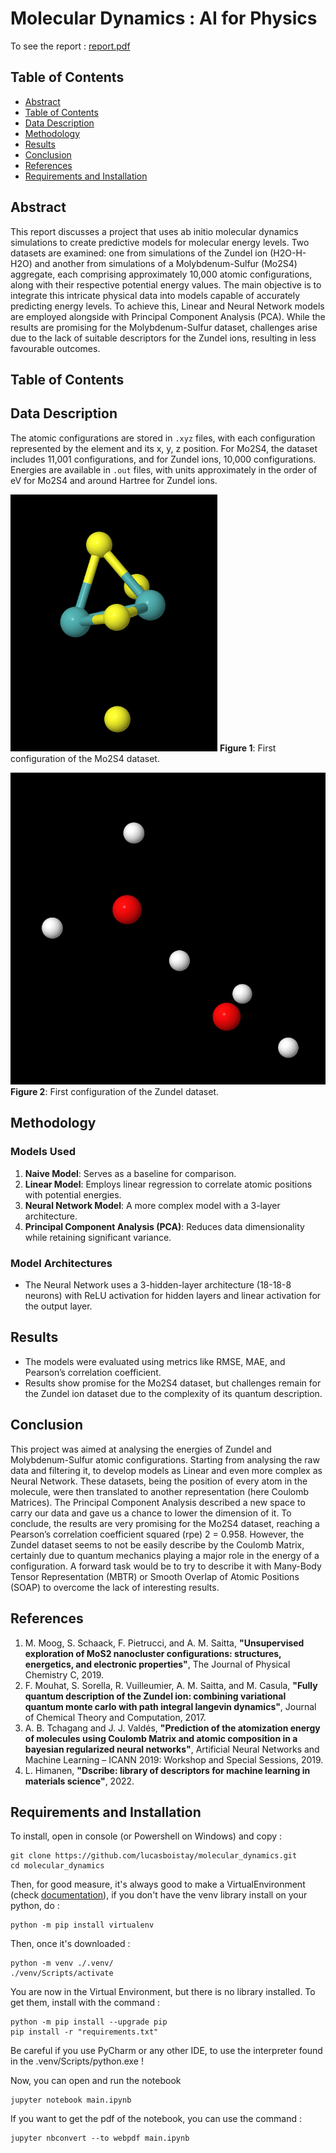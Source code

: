 # Molecular Dynamics : AI for Physics

To see the report : [report.pdf](./report.pdf)

## Table of Contents
- [Abstract](#Abstract)
- [Table of Contents](#Table-of-Contents)
- [Data Description](#Data-Description)
- [Methodology](#Methodology)
- [Results](#Results)
- [Conclusion](#Conclusion)
- [References](#References)
- [Requirements and Installation](#Requirements-and-Installation)

## Abstract

This report discusses a project that uses ab initio molecular dynamics simulations to create
predictive models for molecular energy levels. Two datasets are examined: one from simulations
of the Zundel ion (H2O-H-H2O) and another from simulations of a Molybdenum-Sulfur (Mo2S4)
aggregate, each comprising approximately 10,000 atomic configurations, along with their respective potential energy values. The main objective is to integrate this intricate physical data
into models capable of accurately predicting energy levels. To achieve this, Linear and Neural
Network models are employed alongside with Principal Component Analysis (PCA). While the
results are promising for the Molybdenum-Sulfur dataset, challenges arise due to the lack of
suitable descriptors for the Zundel ions, resulting in less favourable outcomes.

## Table of Contents

## Data Description
The atomic configurations are stored in `.xyz` files, with each configuration represented by the element and its x, y, z position. For Mo2S4, the dataset includes 11,001 configurations, and for Zundel ions, 10,000 configurations. Energies are available in `.out` files, with units approximately in the order of eV for Mo2S4 and around Hartree for Zundel ions.

![Mo2S4](./img/visualisation_3D/first_config_MO2S4.png)
**Figure 1**: First configuration of the Mo2S4 dataset.

![Zundel](./img/visualisation_3D/first_config_zundel.png)
**Figure 2**: First configuration of the Zundel dataset.

## Methodology
### Models Used
1. **Naive Model**: Serves as a baseline for comparison.
2. **Linear Model**: Employs linear regression to correlate atomic positions with potential energies.
3. **Neural Network Model**: A more complex model with a 3-layer architecture.
4. **Principal Component Analysis (PCA)**: Reduces data dimensionality while retaining significant variance.

### Model Architectures
- The Neural Network uses a 3-hidden-layer architecture (18-18-8 neurons) with ReLU activation for hidden layers and linear activation for the output layer.

## Results
- The models were evaluated using metrics like RMSE, MAE, and Pearson’s correlation coefficient.
- Results show promise for the Mo2S4 dataset, but challenges remain for the Zundel ion dataset due to the complexity of its quantum description.

## Conclusion

This project was aimed at analysing the energies of Zundel and Molybdenum-Sulfur atomic configurations. Starting from analysing the raw data and filtering it, to develop models as Linear and even
more complex as Neural Network. These datasets, being the position of every atom in the molecule,
were then translated to another representation (here Coulomb Matrices). The Principal Component
Analysis described a new space to carry our data and gave us a chance to lower the dimension of it.
To conclude, the results are very promising for the Mo2S4 dataset, reaching a Pearson’s correlation coefficient squared (rpe)
2 = 0.958. However, the Zundel dataset seems to not be easily describe
by the Coulomb Matrix, certainly due to quantum mechanics playing a major role in the energy of a
configuration. A forward task would be to try to describe it with Many-Body Tensor Representation
(MBTR) or Smooth Overlap of Atomic Positions (SOAP) to overcome the lack of interesting results.

## References
1. M. Moog, S. Schaack, F. Pietrucci, and A. M. Saitta, **"Unsupervised exploration of MoS2 nanocluster configurations: structures, energetics, and electronic properties"**, The Journal of Physical Chemistry C, 2019.
2. F. Mouhat, S. Sorella, R. Vuilleumier, A. M. Saitta, and M. Casula, **"Fully quantum description of the Zundel ion: combining variational quantum monte carlo with path integral langevin dynamics"**, Journal of Chemical Theory and Computation, 2017.
3. A. B. Tchagang and J. J. Valdés, **"Prediction of the atomization energy of molecules using Coulomb Matrix and atomic composition in a bayesian regularized neural networks"**, Artificial Neural Networks and Machine Learning – ICANN 2019: Workshop and Special Sessions, 2019.
4. L. Himanen, **"Dscribe: library of descriptors for machine learning in materials science"**, 2022.

## Requirements and Installation

To install, open in console (or Powershell on Windows) and copy : 

````shell
git clone https://github.com/lucasboistay/molecular_dynamics.git
cd molecular_dynamics
````

Then, for good measure, it's always good to make a VirtualEnvironment (check [documentation](https://docs.python.org/3/library/venv.html#how-venvs-work)), if you don't have 
the venv library install on your python, do : 
````shell
python -m pip install virtualenv
````

Then, once it's downloaded :

````shell
python -m venv ./.venv/
./venv/Scripts/activate
````

You are now in the Virtual Environment, but there is no library installed. To get them, install with the command :
````shell
python -m pip install --upgrade pip
pip install -r "requirements.txt"
````

Be careful if you use PyCharm or any other IDE, to use the interpreter found in the .venv/Scripts/python.exe !

Now, you can open and run the notebook
````shell
jupyter notebook main.ipynb
````

If you want to get the pdf of the notebook, you can use the command :
````shell
jupyter nbconvert --to webpdf main.ipynb
````